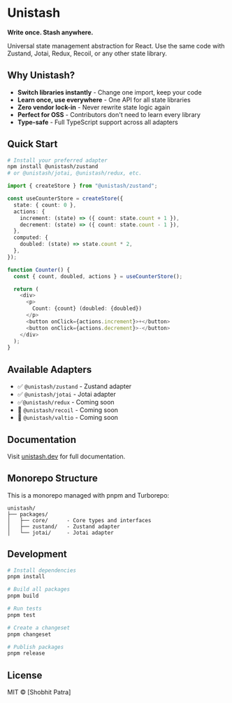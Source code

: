 # Unistash

**Write once. Stash anywhere.**

Universal state management abstraction for React. Use the same code with Zustand, Jotai, Redux, Recoil, or any other state library.

## Why Unistash?

- **Switch libraries instantly** - Change one import, keep your code
- **Learn once, use everywhere** - One API for all state libraries
- **Zero vendor lock-in** - Never rewrite state logic again
- **Perfect for OSS** - Contributors don't need to learn every library
- **Type-safe** - Full TypeScript support across all adapters

## Quick Start

```bash
# Install your preferred adapter
npm install @unistash/zustand
# or @unistash/jotai, @unistash/redux, etc.
```

```typescript
import { createStore } from "@unistash/zustand";

const useCounterStore = createStore({
  state: { count: 0 },
  actions: {
    increment: (state) => ({ count: state.count + 1 }),
    decrement: (state) => ({ count: state.count - 1 }),
  },
  computed: {
    doubled: (state) => state.count * 2,
  },
});

function Counter() {
  const { count, doubled, actions } = useCounterStore();

  return (
    <div>
      <p>
        Count: {count} (doubled: {doubled})
      </p>
      <button onClick={actions.increment}>+</button>
      <button onClick={actions.decrement}>-</button>
    </div>
  );
}
```

## Available Adapters

- ✅ `@unistash/zustand` - Zustand adapter
- ✅ `@unistash/jotai` - Jotai adapter
- ✅`@unistash/redux` - Coming soon
- 🚧 `@unistash/recoil` - Coming soon
- 🚧 `@unistash/valtio` - Coming soon

## Documentation

Visit [unistash.dev](https://unistash.dev) for full documentation.

## Monorepo Structure

This is a monorepo managed with pnpm and Turborepo:

```
unistash/
├── packages/
│   ├── core/      - Core types and interfaces
│   ├── zustand/   - Zustand adapter
│   └── jotai/     - Jotai adapter
```

## Development

```bash
# Install dependencies
pnpm install

# Build all packages
pnpm build

# Run tests
pnpm test

# Create a changeset
pnpm changeset

# Publish packages
pnpm release
```

## License

MIT © [Shobhit Patra]
